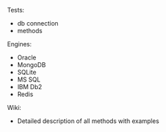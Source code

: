 Tests:
- db connection
- methods

Engines:
- Oracle
- MongoDB
- SQLite
- MS SQL
- IBM Db2
- Redis

Wiki:
- Detailed description of all methods with examples
